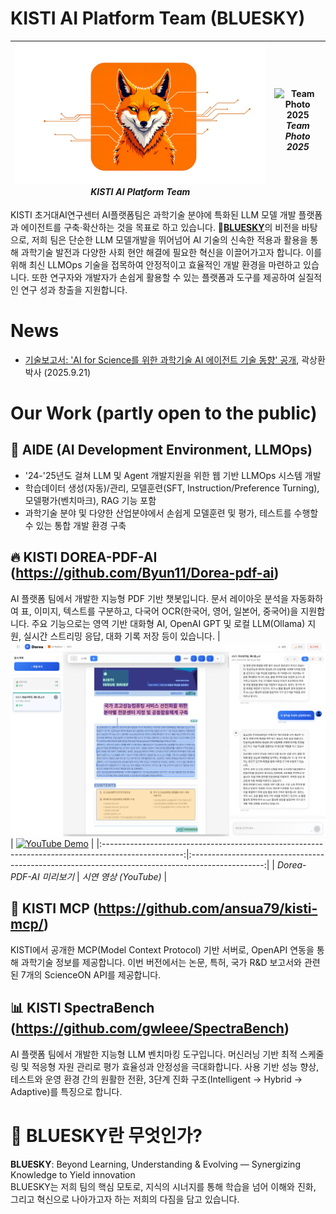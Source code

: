# KISTI AI Platform Team (BLUESKY)

| ![KISTI AI Platform Team](bluesky-logo-wide.png) <br/> *KISTI AI Platform Team* | ![Team Photo 2025](Team_Photo_2025.JPG) <br/> *Team Photo 2025* |
|:--------------------------------------------:|:--------------------------------------------------------------:|

KISTI 초거대AI연구센터 AI플랫폼팀은 과학기술 분야에 특화된 LLM 모델 개발 플랫폼과 에이전트를 구축·확산하는 것을 목표로 하고 있습니다.
🌠[**BLUESKY**](#bluesky란-무엇인가)의 비전을 바탕으로, 저희 팀은 단순한 LLM 모델개발을 뛰어넘어 AI 기술의 신속한 적용과 활용을 통해 과학기술 발전과 다양한 사회 현안 해결에 필요한 혁신을 이끌어가고자 합니다.
이를 위해 최신 LLMOps 기술을 접목하여 안정적이고 효율적인 개발 환경을 마련하고 있습니다. 또한 연구자와 개발자가 손쉽게 활용할 수 있는 플랫폼과 도구를 제공하여 실질적인 연구 성과 창출을 지원합니다. 

# News 
- [기술보고서: 'AI for Science를 위한 과학기술 AI 에이전트 기술 동향' 공개](./AI_Tech_Report_20250921.pdf), 곽상환 박사 (2025.9.21)



# Our Work (partly open to the public)

## 🤖 AIDE (AI Development Environment, LLMOps)
- '24-'25년도 걸쳐 LLM 및 Agent 개발지원을 위한 웹 기반 LLMOps 시스템 개발
- 학습데이터 생성(자동)/관리, 모델훈련(SFT, Instruction/Preference Turning), 모델평가(벤치마크), RAG 기능 포함
- 과학기술 분야 및 다양한 산업분야에서 손쉽게 모델훈련 및 평가, 테스트를 수행할 수 있는 통합 개발 환경 구축

## 🔥 KISTI DOREA-PDF-AI (https://github.com/Byun11/Dorea-pdf-ai)
AI 플랫폼 팀에서 개발한 지능형 PDF 기반 챗봇입니다. 문서 레이아웃 분석을 자동화하여 표, 이미지, 텍스트를 구분하고, 다국어 OCR(한국어, 영어, 일본어, 중국어)을 지원합니다.
주요 기능으로는 영역 기반 대화형 AI, OpenAI GPT 및 로컬 LLM(Ollama) 지원, 실시간 스트리밍 응답, 대화 기록 저장 등이 있습니다.
| ![Preview](https://github.com/Byun11/Dorea-pdf-ai/blob/main/assets/images/preview-chat.png?raw=true) | [![YouTube Demo](https://img.youtube.com/vi/xEo9D5tuc4E/0.jpg)](https://www.youtube.com/watch?v=xEo9D5tuc4E) |
|:--------------------------------------------------------------------------------------------------:|:------------------------------------------------------------------------------------------------:|
| *Dorea-PDF-AI 미리보기* | *시연 영상 (YouTube)* |


## 🚀 KISTI MCP (https://github.com/ansua79/kisti-mcp/)
KISTI에서 공개한 MCP(Model Context Protocol) 기반 서버로, OpenAPI 연동을 통해 과학기술 정보를 제공합니다.
이번 버전에서는 논문, 특허, 국가 R&D 보고서와 관련된 7개의 ScienceON API를 제공합니다.


## 📊 KISTI SpectraBench (https://github.com/gwleee/SpectraBench)
AI 플랫폼 팀에서 개발한 지능형 LLM 벤치마킹 도구입니다. 머신러닝 기반 최적 스케줄링 및 적응형 자원 관리로 평가 효율성과 안정성을 극대화합니다.
사용 기반 성능 향상, 테스트와 운영 환경 간의 원활한 전환, 3단계 진화 구조(Intelligent → Hybrid → Adaptive)를 특징으로 합니다.



# 🌠 BLUESKY란 무엇인가?
**BLUESKY**: Beyond Learning, Understanding & Evolving — Synergizing Knowledge to Yield innovation  
BLUESKY는 저희 팀의 핵심 모토로, 지식의 시너지를 통해 학습을 넘어 이해와 진화, 그리고 혁신으로 나아가고자 하는 저희의 다짐을 담고 있습니다.
